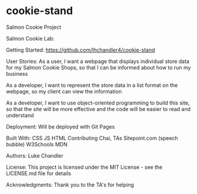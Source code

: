 # cookie-stand
Salmon Cookie Project

Salmon Cookie Lab:

Getting Started:
https://github.com/lhchandler4/cookie-stand

User Stories:
As a user, I want a webpage that displays individual store data for my Salmon Cookie Shops, so that I can be informed about how to run my business

As a developer, I want to represent the store data in a list format on the webpage, so my client can view the information

As a developer, I want to use object-oriented programming to build this site, so that the site will be more effective and the code will be easier to read and understand

Deployment:
Will be deployed with Git Pages

Built With:
CSS
JS
HTML
Contributing
Chai, TAs
Sitepoint.com (speech bubble)
W3Schools
MDN

Authors:
Luke Chandler

License:
This project is licensed under the MIT License - see the LICENSE.md file for details

Acknowledgments:
Thank you to the TA's for helping